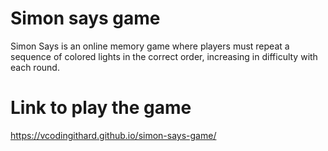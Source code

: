 # Simon says game
Simon Says is an online memory game where players must repeat a sequence of colored lights in the correct order, increasing in difficulty with each round.

# Link to play the game
https://vcodingithard.github.io/simon-says-game/
